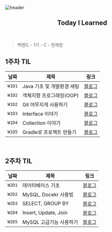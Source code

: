 ![header](https://capsule-render.vercel.app/api?type=waving&color=0f7b6c&height=150&section=header&text=hanjo&fontColor=afeee6&fontSize=90&animation=twinkling)


<div align='center'>
    <h2> Today I Learned </h2>
</div>

<br>

> 백엔드 - 1기 - C - 한재원

## 1주차 TIL

|날짜|제목|링크|
|---|---|---|
|`W1D1`|Java 기초 및 개발환경 세팅|[블로그](https://hanjo8813.github.io/til/1/)|
|`W1D2`|객체지향 프로그래밍(OOP)|[블로그](https://hanjo8813.github.io/til/2/)|
|`W1D2`|Git 야무지게 사용하기|[블로그](https://hanjo8813.github.io/til/3/)|
|`W1D3`|Interface 이야기|[블로그](https://hanjo8813.github.io/til/4/)|
|`W1D4`|Collection 이야기|[블로그](https://hanjo8813.github.io/til/5/)|
|`W1D5`|Gradle로 프로젝트 만들기|[블로그](https://hanjo8813.github.io/til/6/)|

<br>

## 2주차 TIL

|날짜|제목|링크|
|---|---|---|
|`W2D1`|데이터베이스 기초|[블로그](https://hanjo8813.github.io/til/7/)|
|`W2D2`|MySQL, Docekr 사용법|[블로그](https://hanjo8813.github.io/til/8/)|
|`W2D3`|SELECT, GROUP BY|[블로그](https://hanjo8813.github.io/til/9/)|
|`W2D4`|Insert, Update, Join|[블로그](https://hanjo8813.github.io/til/10/)|
|`W2D5`|MySQL 고급기능 사용하기|[블로그](https://hanjo8813.github.io/til/11/)|